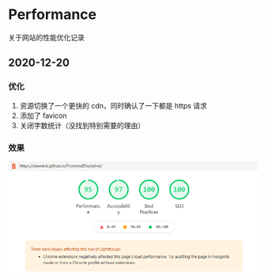 # Performance

关于网站的性能优化记录

## 2020-12-20

### 优化

1. 资源切换了一个更快的 cdn，同时确认了一下都是 https 请求
2. 添加了 favicon
3. 关闭字数统计（没找到特别需要的理由）

### 效果

![效果](img/performance.log.16-00-43.png)

